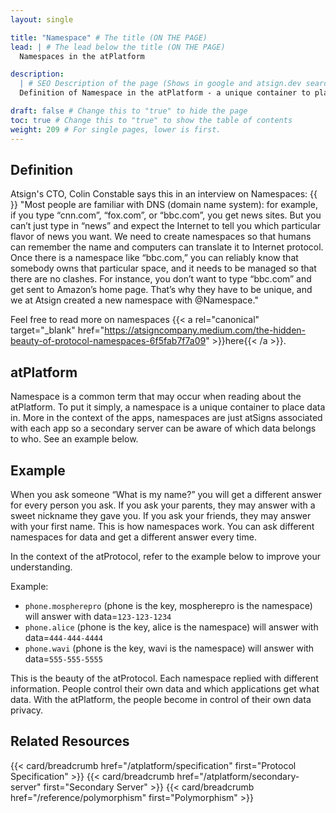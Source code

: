 ```yaml
---
layout: single

title: "Namespace" # The title (ON THE PAGE)
lead: | # The lead below the title (ON THE PAGE)
  Namespaces in the atPlatform

description:
  | # SEO Description of the page (Shows in google and atsign.dev search)
  Definition of Namespace in the atPlatform - a unique container to place data in. More in the context of the apps, namespaces are just atSigns associated with each app so a secondary server can be aware of which data belongs to whom.

draft: false # Change this to "true" to hide the page
toc: true # Change this to "true" to show the table of contents
weight: 209 # For single pages, lower is first.
---
```


## Definition

Atsign's CTO, Colin Constable says this in an interview on Namespaces:
{{<br>}}
"Most people are familiar with DNS (domain name system): for example, if you type “cnn.com”, “fox.com”, or “bbc.com”, you get news sites.
But you can’t just type in “news” and expect the Internet to tell you which particular flavor of news you want. We need to create namespaces
so that humans can remember the name and computers can translate it to Internet protocol. Once there is a namespace like “bbc.com,” you can
reliably know that somebody owns that particular space, and it needs to be managed so that there are no clashes. For instance, you don’t
want to type “bbc.com” and get sent to Amazon’s home page. That’s why they have to be unique, and we at Atsign created a new
namespace with @Namespace."

Feel free to read more on namespaces {{< a
    rel="canonical"
    target="_blank"
    href="https://atsigncompany.medium.com/the-hidden-beauty-of-protocol-namespaces-6f5fab7f7a09" >}}here{{< /a >}}.

## atPlatform

Namespace is a common term that may occur when reading about the atPlatform. To put it simply, a namespace is a unique container to place
data in. More in the context of the apps, namespaces are just atSigns associated with each app so a secondary server can be aware of which
data belongs to who. See an example below.

## Example

When you ask someone “What is my name?” you will get a different answer for every person you ask. If you ask your parents, they may answer
with a sweet nickname they gave you. If you ask your friends, they may answer with your first name. This is how namespaces work. You can ask
different namespaces for data and get a different answer every time.

In the context of the atProtocol, refer to the example below to improve your understanding.

Example:

- `phone.mospherepro` (phone is the key, mospherepro is the namespace) will answer with data=`123-123-1234`
- `phone.alice` (phone is the key, alice is the namespace) will answer with data=`444-444-4444`
- `phone.wavi` (phone is the key, wavi is the namespace) will answer with data=`555-555-5555`

This is the beauty of the atProtocol. Each namespace replied with different information. People control their own data and which applications
get what data. With the atPlatform, the people become in control of their own data privacy.

## Related Resources

{{< card/breadcrumb href="/atplatform/specification" first="Protocol Specification" >}}
{{< card/breadcrumb href="/atplatform/secondary-server" first="Secondary Server" >}}
{{< card/breadcrumb href="/reference/polymorphism" first="Polymorphism" >}}
